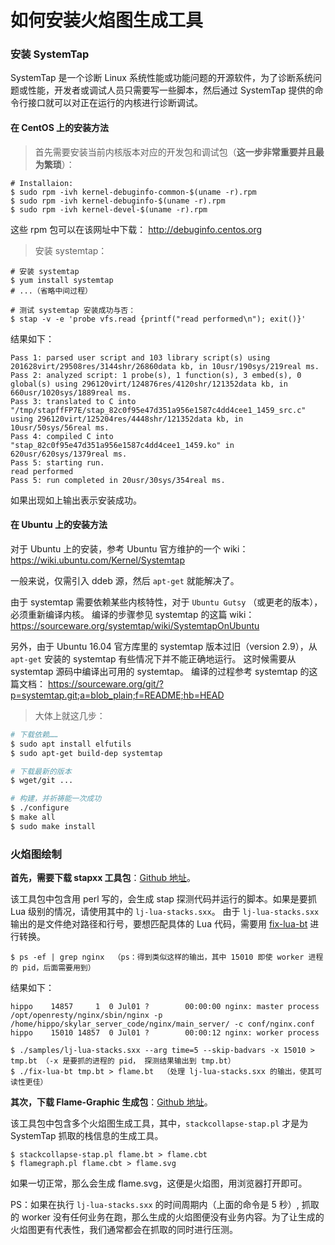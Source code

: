 # 如何安装火焰图生成工具

### 安装 SystemTap

SystemTap 是一个诊断 Linux 系统性能或功能问题的开源软件，为了诊断系统问题或性能，开发者或调试人员只需要写一些脚本，然后通过 SystemTap 提供的命令行接口就可以对正在运行的内核进行诊断调试。

#### 在 CentOS 上的安装方法

> 首先需要安装当前内核版本对应的开发包和调试包（**这一步非常重要并且最为繁琐**）：

```shell
# Installaion:
$ sudo rpm -ivh kernel-debuginfo-common-$(uname -r).rpm
$ sudo rpm -ivh kernel-debuginfo-$(uname -r).rpm
$ sudo rpm -ivh kernel-devel-$(uname -r).rpm
```

这些 rpm 包可以在该网址中下载： http://debuginfo.centos.org

> 安装 systemtap：

```shell
# 安装 systemtap
$ yum install systemtap
# ...（省略中间过程）

# 测试 systemtap 安装成功与否：
$ stap -v -e 'probe vfs.read {printf("read performed\n"); exit()}'
```

结果如下：
```shell
Pass 1: parsed user script and 103 library script(s) using 201628virt/29508res/3144shr/26860data kb, in 10usr/190sys/219real ms.
Pass 2: analyzed script: 1 probe(s), 1 function(s), 3 embed(s), 0 global(s) using 296120virt/124876res/4120shr/121352data kb, in 660usr/1020sys/1889real ms.
Pass 3: translated to C into "/tmp/stapffFP7E/stap_82c0f95e47d351a956e1587c4dd4cee1_1459_src.c" using 296120virt/125204res/4448shr/121352data kb, in 10usr/50sys/56real ms.
Pass 4: compiled C into "stap_82c0f95e47d351a956e1587c4dd4cee1_1459.ko" in 620usr/620sys/1379real ms.
Pass 5: starting run.
read performed
Pass 5: run completed in 20usr/30sys/354real ms.
```
如果出现如上输出表示安装成功。

#### 在 Ubuntu 上的安装方法

对于 Ubuntu 上的安装，参考 Ubuntu 官方维护的一个 wiki：
https://wiki.ubuntu.com/Kernel/Systemtap

一般来说，仅需引入 ddeb 源，然后 `apt-get` 就能解决了。

由于 systemtap 需要依赖某些内核特性，对于 `Ubuntu Gutsy` （或更老的版本），必须重新编译内核。
编译的步骤参见 systemtap 的这篇 wiki：
https://sourceware.org/systemtap/wiki/SystemtapOnUbuntu

另外，由于 Ubuntu 16.04 官方库里的 systemtap 版本过旧（version 2.9），从 `apt-get` 安装的 systemtap 有些情况下并不能正确地运行。
这时候需要从 systemtap 源码中编译出可用的 systemtap。
编译的过程参考 systemtap 的这篇文档：
https://sourceware.org/git/?p=systemtap.git;a=blob_plain;f=README;hb=HEAD

> 大体上就这几步：
```bash
# 下载依赖……
$ sudo apt install elfutils
$ sudo apt-get build-dep systemtap

# 下载最新的版本
$ wget/git ...

# 构建，并祈祷能一次成功
$ ./configure
$ make all
$ sudo make install
```

### 火焰图绘制

**首先，需要下载 stapxx 工具包**：[Github 地址](https://github.com/openresty/stapxx)。

该工具包中包含用 perl 写的，会生成 stap 探测代码并运行的脚本。如果是要抓 Lua 级别的情况，请使用其中的 `lj-lua-stacks.sxx`。
由于 `lj-lua-stacks.sxx` 输出的是文件绝对路径和行号，要想匹配具体的 Lua 代码，需要用 [fix-lua-bt](https://github.com/openresty/openresty-systemtap-toolkit#fix-lua-bt) 进行转换。

```shell
$ ps -ef | grep nginx  （ps：得到类似这样的输出，其中 15010 即使 worker 进程的 pid，后面需要用到）
```

结果如下：
```
hippo    14857     1  0 Jul01 ?        00:00:00 nginx: master process /opt/openresty/nginx/sbin/nginx -p /home/hippo/skylar_server_code/nginx/main_server/ -c conf/nginx.conf
hippo    15010 14857  0 Jul01 ?        00:00:12 nginx: worker process
```

```shell
$ ./samples/lj-lua-stacks.sxx --arg time=5 --skip-badvars -x 15010 > tmp.bt （-x 是要抓的进程的 pid， 探测结果输出到 tmp.bt）
$ ./fix-lua-bt tmp.bt > flame.bt  （处理 lj-lua-stacks.sxx 的输出，使其可读性更佳）
```

**其次，下载 Flame-Graphic 生成包**：[Github 地址](https://github.com/brendangregg/FlameGraph)。

该工具包中包含多个火焰图生成工具，其中，`stackcollapse-stap.pl` 才是为 SystemTap 抓取的栈信息的生成工具。

```shell
$ stackcollapse-stap.pl flame.bt > flame.cbt
$ flamegraph.pl flame.cbt > flame.svg
```
如果一切正常，那么会生成 flame.svg，这便是火焰图，用浏览器打开即可。

PS：如果在执行 `lj-lua-stacks.sxx` 的时间周期内（上面的命令是 5 秒）, 抓取的 worker 没有任何业务在跑，那么生成的火焰图便没有业务内容。为了让生成的火焰图更有代表性，我们通常都会在抓取的同时进行压测。

